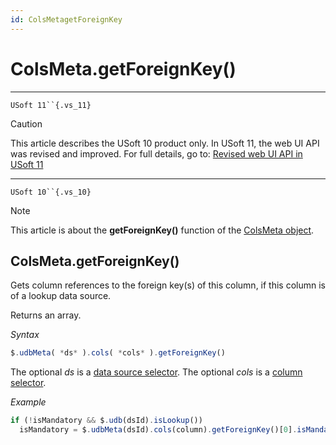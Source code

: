 ```yaml
---
id: ColsMetagetForeignKey
---
```


# ColsMeta.getForeignKey()



----

`USoft 11``{.vs_11}`

> [!CAUTION]
> This article describes the USoft 10 product only.
> In USoft 11, the web UI API was revised and improved. For full details, go to:
> [Revised web UI API in USoft 11](/docs/Web%20and%20app%20UIs/UDB%20udb/Revised%20web%20UI%20API%20in%20USoft%2011.md)

----

`USoft 10``{.vs_10}`

> [!NOTE]
> This article is about the **getForeignKey()** function of the [ColsMeta object](/docs/Web%20and%20app%20UIs/UDB%20ColsMeta).

## **ColsMeta.getForeignKey()**

Gets column references to the foreign key(s) of this column, if this column is of a lookup data source.

Returns an array.

*Syntax*

```js
$.udbMeta( *ds* ).cols( *cols* ).getForeignKey()
```

The optional *ds* is a [data source selector](/docs/Web%20and%20app%20UIs/UDB%20DataSourceMetaContainer/UDB%20DataSourceMetaContainer%20object.md). The optional *cols* is a [column selector](/docs/Web%20and%20app%20UIs/UDB%20ColsMeta/UDB%20ColsMeta%20object.md).

*Example*

```js
if (!isMandatory && $.udb(dsId).isLookup())
  isMandatory = $.udbMeta(dsId).cols(column).getForeignKey()[0].isMandatory();
```


   